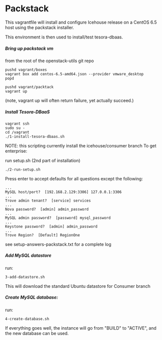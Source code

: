 Packstack
=========

This vagrantfile will install and configure Icehouse release on a CentOS 6.5
host using the packstack installer.

This environment is then used to install/test tesora-dbaas.

##### Bring up packstack vm
from the root of the openstack-utils git repo

	pushd vagrant/boxes
	vagrant box add centos-6.5-amd64.json --provider vmware_desktop
	popd

	pushd vagrant/packtack
  	vagrant up

(note, vagrant up will often return failure, yet actually succeed.)

##### Install Tesora-DBaaS

	vagrant ssh
	sudo su -
	cd /vagrant
	./1-install-tesora-dbaas.sh

NOTE:  this scripting currently install the icehouse/consumer branch
To get enterprise:


        
run setup.sh (2nd part of installation)

	./2-run-setup.sh
 
Press enter to accept defaults for all questions except the following:

	...
	MySQL host/port?  [192.168.2.129:3306] 127.0.0.1:3306
	...
	Trove admin tenant?  [service] services
	...
	Nova password?  [admin] admin_password
	...
	MySQL admin password?  [password] mysql_password
	...
	Keystone password?  [admin] admin_password
	...
	Trove Region?  [Default] RegionOne

see  setup-answers-packstack.txt for a complete log


##### Add MySQL datastore

run:

	3-add-datastore.sh 

This will download the standard Ubuntu datastore for Consumer branch


##### Create MySQL database:

run:

	4-create-database.sh

If everything goes well, the instance will go from "BUILD" to "ACTIVE", and the new database can be used.

